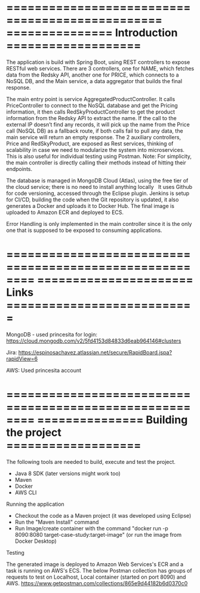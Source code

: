 ================================================
=============== Introduction ===================
================================================

The application is build with Spring Boot, using REST controllers to expose RESTful web services.
There are 3 controllers, one for NAME, which fetches data from the Redsky API, another one for PRICE, which connects to a NoSQL DB, and the Main service, a data aggregator that builds the final response.

The main entry point is service AggregatedProductController. It calls PriceController to connect to the NoSQL database and get the Pricing information, it then calls RedSkyProductController to get the product information from the Redsky API to extract the name. If the call to the external IP doesn’t find any records, it will pick up the name from the Price call (NoSQL DB) as a fallback route, if both calls fail to pull any data, the main service will return an empty response.
The 2 auxiliary controllers, Price and RedSkyProduct, are exposed as Rest services, thinking of scalability in case we need to modularize the system into microservices. This is also useful for individual testing using Postman.
Note: For simplicity, the main controller is directly calling their methods instead of hitting their endpoints.

The database is managed in MongoDB Cloud (Atlas), using the free tier of the cloud service; there is no need to install anything locally
 
It uses Github for code versioning, accessed through the Eclipse plugin. Jenkins is setup for CI/CD, building the code when the Git repository is updated, it also generates a Docker and uploads it to Docker Hub. The final image is uploaded to Amazon ECR and deployed to ECS.

Error Handling is only implemented in the main controller since it is the only one that is supposed to be exposed to consuming applications.

========================================================
====================== Links ===========================
========================================================

MongoDB - used princesita for login:
https://cloud.mongodb.com/v2/5fd4153d84833d6eab964146#clusters

Jira:
https://espinosachavez.atlassian.net/secure/RapidBoard.jspa?rapidView=6

AWS:
Used princesita account

========================================================
=============== Building the project ===================
========================================================

The following tools are needed to build, execute and test the project.
- Java 8 SDK (later versions might work too)
- Maven
- Docker
- AWS CLI

Running the application
- Checkout the code as a Maven project (it was developed using Eclipse)
- Run the "Maven Install" command
- Run Image/create container with the command "docker run -p 8090:8080 target-case-study:target-image" (or run the image from Docker Desktop)

Testing

The generated image is deployed to Amazon Web Services's ECR and a task is running on AWS's ECS. The below Postman collection has groups of requests to test on Localhost, Local container (started on port 8090) and AWS.
https://www.getpostman.com/collections/865e9d44182b6d0370c0
